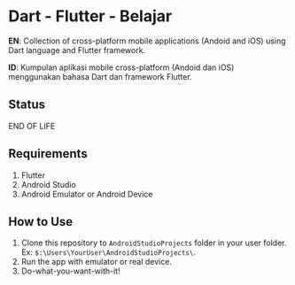 # Dart - Flutter - Belajar
**EN**: Collection of cross-platform mobile applications (Andoid and iOS) using Dart language and Flutter framework.

**ID**: Kumpulan aplikasi mobile cross-platform (Andoid dan iOS) menggunakan bahasa Dart dan framework Flutter.

## Status
END OF LIFE

## Requirements
1. Flutter
2. Android Studio
3. Android Emulator or Android Device

## How to Use
1. Clone this repository to `AndroidStudioProjects` folder in your user folder. Ex: `$:\Users\YourUser\AndroidStudioProjects\`.
2. Run the app with emulator or real device.
3. Do-what-you-want-with-it!

